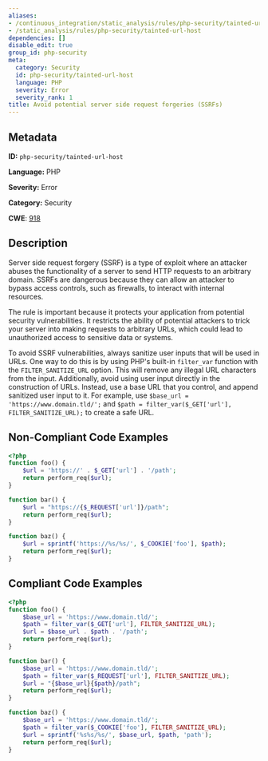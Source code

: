 ```yaml
---
aliases:
- /continuous_integration/static_analysis/rules/php-security/tainted-url-host
- /static_analysis/rules/php-security/tainted-url-host
dependencies: []
disable_edit: true
group_id: php-security
meta:
  category: Security
  id: php-security/tainted-url-host
  language: PHP
  severity: Error
  severity_rank: 1
title: Avoid potential server side request forgeries (SSRFs)
---
```

<!--  SOURCED FROM https://github.com/DataDog/datadog-static-analyzer-rule-docs -->


## Metadata
**ID:** `php-security/tainted-url-host`

**Language:** PHP

**Severity:** Error

**Category:** Security

**CWE**: [918](https://cwe.mitre.org/data/definitions/918.html)

## Description
Server side request forgery (SSRF) is a type of exploit where an attacker abuses the functionality of a server to send HTTP requests to an arbitrary domain. SSRFs are dangerous because they can allow an attacker to bypass access controls, such as firewalls, to interact with internal resources.

The rule is important because it protects your application from potential security vulnerabilities. It restricts the ability of potential attackers to trick your server into making requests to arbitrary URLs, which could lead to unauthorized access to sensitive data or systems.

To avoid SSRF vulnerabilities, always sanitize user inputs that will be used in URLs. One way to do this is by using PHP's built-in `filter_var` function with the `FILTER_SANITIZE_URL` option. This will remove any illegal URL characters from the input. Additionally, avoid using user input directly in the construction of URLs. Instead, use a base URL that you control, and append sanitized user input to it. For example, use `$base_url = 'https://www.domain.tld/';` and `$path = filter_var($_GET['url'], FILTER_SANITIZE_URL);` to create a safe URL.

## Non-Compliant Code Examples
```php
<?php
function foo() {
    $url = 'https://' . $_GET['url'] . '/path';
    return perform_req($url);
}

function bar() {
    $url = "https://{$_REQUEST['url']}/path";
    return perform_req($url);
}

function baz() {
    $url = sprintf('https://%s/%s/', $_COOKIE['foo'], $path);
    return perform_req($url);
}
```

## Compliant Code Examples
```php
<?php
function foo() {
    $base_url = 'https://www.domain.tld/';
    $path = filter_var($_GET['url'], FILTER_SANITIZE_URL);
    $url = $base_url . $path . '/path';
    return perform_req($url);
}

function bar() {
    $base_url = 'https://www.domain.tld/';
    $path = filter_var($_REQUEST['url'], FILTER_SANITIZE_URL);
    $url = "{$base_url}{$path}/path";
    return perform_req($url);
}

function baz() {
    $base_url = 'https://www.domain.tld/';
    $path = filter_var($_COOKIE['foo'], FILTER_SANITIZE_URL);
    $url = sprintf('%s%s/%s/', $base_url, $path, 'path');
    return perform_req($url);
}
```
